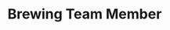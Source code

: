 ---
layout: member
weight: 5000
name: Liam Swiednicki
project: BioT
title: Brewing Team Member
img: /assets/images/members/Liam.jpg
email: liammarkam@gmail.com
biography: Liam is a third year chemical engineering student and member of the BIoT brewing team. As a member of the team he works on developing and improving automated systems that maintain optimal wort conditions during fermentation. Liam hopes to positively affect the outcome of team projects and to acquire skills that will be used both now and in future opportunities.
linkedin: https://www.linkedin.com/in/liam-swiednicki-523933160/
---